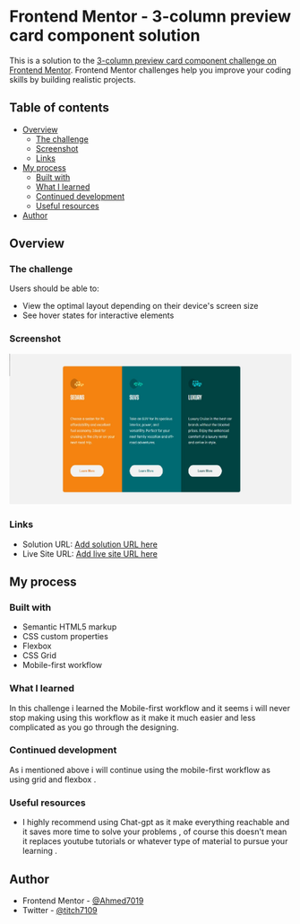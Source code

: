 # Frontend Mentor - 3-column preview card component solution

This is a solution to the [3-column preview card component challenge on Frontend Mentor](https://www.frontendmentor.io/challenges/3column-preview-card-component-pH92eAR2-). Frontend Mentor challenges help you improve your coding skills by building realistic projects.

## Table of contents

- [Overview](#overview)
  - [The challenge](#the-challenge)
  - [Screenshot](#screenshot)
  - [Links](#links)
- [My process](#my-process)
  - [Built with](#built-with)
  - [What I learned](#what-i-learned)
  - [Continued development](#continued-development)
  - [Useful resources](#useful-resources)
- [Author](#author)

## Overview

### The challenge

Users should be able to:

- View the optimal layout depending on their device's screen size
- See hover states for interactive elements

### Screenshot

![](./screenshot.jpg)

### Links

- Solution URL: [Add solution URL here](https://your-solution-url.com)
- Live Site URL: [Add live site URL here](https://your-live-site-url.com)

## My process

### Built with

- Semantic HTML5 markup
- CSS custom properties
- Flexbox
- CSS Grid
- Mobile-first workflow

### What I learned

In this challenge i learned the Mobile-first workflow and it seems i will never stop making using this workflow as it make it much easier and less complicated as you go through the designing.

### Continued development

As i mentioned above i will continue using the mobile-first workflow as using grid and flexbox .

### Useful resources

- I highly recommend using Chat-gpt as it make everything reachable and it saves more time to solve your problems , of course this doesn't mean it replaces youtube tutorials or whatever type of material to pursue your learning .

## Author

- Frontend Mentor - [@Ahmed7019](https://www.frontendmentor.io/profile/yourusername)
- Twitter - [@titch7109](https://twitter.com/titch7109)
